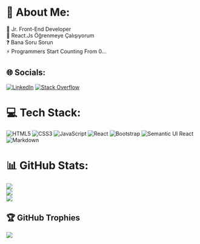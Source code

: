 # 💫 About Me:
🌟 Jr. Front-End Developer<br>🌱 React.Js Öğrenmeye Çalışıyorum<br>❓ Bana Soru Sorun<br>⚡ Programmers Start Counting From 0…


## 🌐 Socials:
[![LinkedIn](https://img.shields.io/badge/LinkedIn-%230077B5.svg?logo=linkedin&logoColor=white)](https://linkedin.com/in/giritlerdenag) [![Stack Overflow](https://img.shields.io/badge/-Stackoverflow-FE7A16?logo=stack-overflow&logoColor=white)](https://stackoverflow.com/users/giritlerdenag) 

# 💻 Tech Stack:
![HTML5](https://img.shields.io/badge/html5-%23E34F26.svg?style=for-the-badge&logo=html5&logoColor=white) ![CSS3](https://img.shields.io/badge/css3-%231572B6.svg?style=for-the-badge&logo=css3&logoColor=white) ![JavaScript](https://img.shields.io/badge/javascript-%23323330.svg?style=for-the-badge&logo=javascript&logoColor=%23F7DF1E) ![React](https://img.shields.io/badge/react-%2320232a.svg?style=for-the-badge&logo=react&logoColor=%2361DAFB) ![Bootstrap](https://img.shields.io/badge/bootstrap-%23563D7C.svg?style=for-the-badge&logo=bootstrap&logoColor=white) ![Semantic UI React](https://img.shields.io/badge/Semantic%20UI%20React-%2335BDB2.svg?style=for-the-badge&logo=SemanticUIReact&logoColor=white) ![Markdown](https://img.shields.io/badge/markdown-%23000000.svg?style=for-the-badge&logo=markdown&logoColor=white) 
# 📊 GitHub Stats:
![](https://github-readme-stats.vercel.app/api?username=giritlerdenag&theme=dark&hide_border=false&include_all_commits=false&count_private=false)<br/>
![](https://github-readme-streak-stats.herokuapp.com/?user=giritlerdenag&theme=dark&hide_border=false)<br/>
![](https://github-readme-stats.vercel.app/api/top-langs/?username=giritlerdenag&theme=dark&hide_border=false&include_all_commits=false&count_private=false&layout=compact)

## 🏆 GitHub Trophies
![](https://github-profile-trophy.vercel.app/?username=giritlerdenag&theme=radical&no-frame=false&no-bg=true&margin-w=4)
